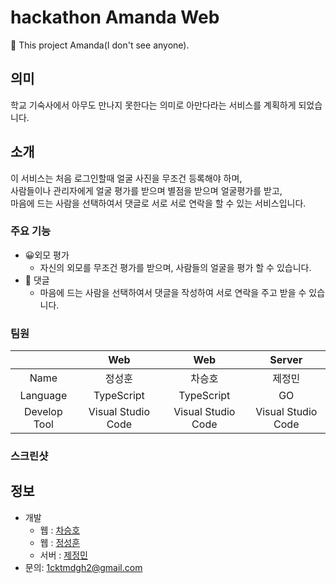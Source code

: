 # hackathon Amanda Web

🏫 This project Amanda(I don't see anyone).

<!-- asd -->

## 의미

학교 기숙사에서 아무도 만나지 못한다는 의미로 아만다라는 서비스를 계획하게 되었습니다.<br/>

## 소개

이 서비스는 처음 로그인할때 얼굴 사진을 무조건 등록해야 하며, <br/>
사람들이나 관리자에게 얼굴 평가를 받으며 별점을 받으며 얼굴평가를 받고,<br/>
마음에 드는 사람을 선택하여서 댓글로 서로 서로 연락을 할 수 있는 서비스입니다.

### 주요 기능

- 😀외모 평가
  - 자신의 외모를 무조건 평가를 받으며, 사람들의 얼굴을 평가 할 수 있습니다.
- 🔷 댓글
  - 마음에 드는 사람을 선택하여서 댓글을 작성하여 서로 연락을 주고 받을 수 있습니다.

### 팀원

|              |        Web         |        Web         |       Server       |
| :----------: | :----------------: | :----------------: | :----------------: |
|     Name     |       정성훈       |       차승호       |       제정민       |
|   Language   |     TypeScript     |     TypeScript     |         GO         |
| Develop Tool | Visual Studio Code | Visual Studio Code | Visual Studio Code |

### 스크린샷

## 정보

- 개발
  - 웹 : [차승호](https://github.com/Sh031224)
  - 웹 : [정성훈](https://github.com/iiveryi)
  - 서버 : [제정민](https://github.com/jjmin321)
- 문의: 1cktmdgh2@gmail.com
